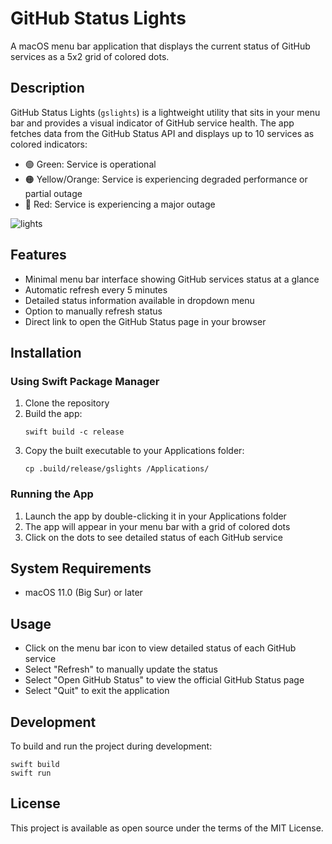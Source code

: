 # GitHub Status Lights

A macOS menu bar application that displays the current status of GitHub services as a 5x2 grid of colored dots.

## Description

GitHub Status Lights (`gslights`) is a lightweight utility that sits in your menu bar and provides a visual indicator of GitHub service health. The app fetches data from the GitHub Status API and displays up to 10 services as colored indicators:

- 🟢 Green: Service is operational
- 🟠 Yellow/Orange: Service is experiencing degraded performance or partial outage
- 🔴 Red: Service is experiencing a major outage

![lights](https://github.com/user-attachments/assets/ba32778c-200f-4c67-887e-d702ead0fbe1)

## Features

- Minimal menu bar interface showing GitHub services status at a glance
- Automatic refresh every 5 minutes
- Detailed status information available in dropdown menu
- Option to manually refresh status
- Direct link to open the GitHub Status page in your browser

## Installation

### Using Swift Package Manager

1. Clone the repository
2. Build the app:
   ```
   swift build -c release
   ```
3. Copy the built executable to your Applications folder:
   ```
   cp .build/release/gslights /Applications/
   ```

### Running the App

1. Launch the app by double-clicking it in your Applications folder
2. The app will appear in your menu bar with a grid of colored dots
3. Click on the dots to see detailed status of each GitHub service

## System Requirements

- macOS 11.0 (Big Sur) or later

## Usage

- Click on the menu bar icon to view detailed status of each GitHub service
- Select "Refresh" to manually update the status
- Select "Open GitHub Status" to view the official GitHub Status page
- Select "Quit" to exit the application

## Development

To build and run the project during development:

```
swift build
swift run
```

## License

This project is available as open source under the terms of the MIT License.

